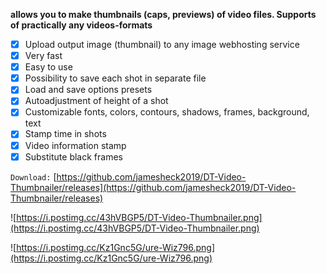 **allows you to make thumbnails (caps, previews) of video files. Supports of practically any videos-formats**
* [x] Upload output image (thumbnail) to any image webhosting service
* [x] Very fast
* [x] Easy to use
* [x] Possibility to save each shot in separate file
* [x] Load and save options presets
* [x] Autoadjustment of height of a shot
* [x] Customizable fonts, colors, contours, shadows, frames, background, text
* [x] Stamp time in shots
* [x] Video information stamp
* [x] Substitute black frames

`Download:`
[https://github.com/jamesheck2019/DT-Video-Thumbnailer/releases](https://github.com/jamesheck2019/DT-Video-Thumbnailer/releases)


![https://i.postimg.cc/43hVBGP5/DT-Video-Thumbnailer.png](https://i.postimg.cc/43hVBGP5/DT-Video-Thumbnailer.png)

![https://i.postimg.cc/Kz1Gnc5G/ure-Wiz796.png](https://i.postimg.cc/Kz1Gnc5G/ure-Wiz796.png)

